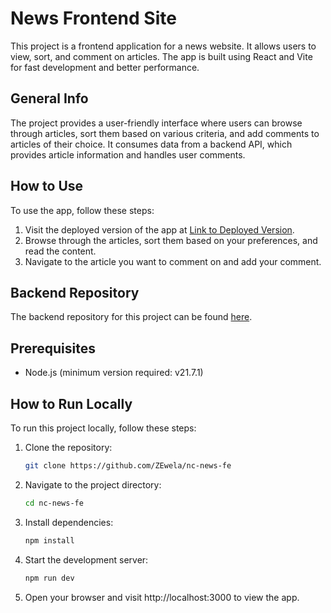 # News Frontend Site

This project is a frontend application for a news website. It allows users to view, sort, and comment on articles. The app is built using React and Vite for fast development and better performance.

## General Info

The project provides a user-friendly interface where users can browse through articles, sort them based on various criteria, and add comments to articles of their choice. It consumes data from a backend API, which provides article information and handles user comments.

## How to Use

To use the app, follow these steps:

1. Visit the deployed version of the app at [Link to Deployed Version](https://nc-news-fe-site.netlify.app).
2. Browse through the articles, sort them based on your preferences, and read the content.
3. Navigate to the article you want to comment on and add your comment.

## Backend Repository

The backend repository for this project can be found [here](https://github.com/ZEwela/nc-news).

## Prerequisites

- Node.js (minimum version required: v21.7.1)

## How to Run Locally

To run this project locally, follow these steps:

1. Clone the repository:

   ```bash
   git clone https://github.com/ZEwela/nc-news-fe

2. Navigate to the project directory:

    ```bash
    cd nc-news-fe

2. Install dependencies:
   
    ```bash
    npm install

3. Start the development server:
    
    ```bash
    npm run dev

4. Open your browser and visit http://localhost:3000 to view the app.